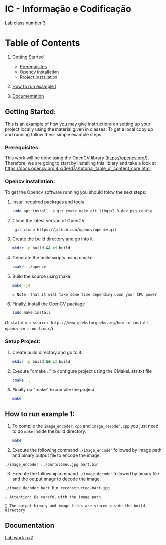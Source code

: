 
# IC - Informação e Codificação

Lab class number 3.

# Table of Contents

1. [Getting Started](#getting-started)
   - [Prerequisites](#prerequisites)
   - [Opencv installation](#opencv_installation)
   - [Project installation](#project_installation)

2. [How to run example 1](#example_1)

9. [Documentation](#documentation)

## Getting Started: <a name="getting-started"></a>

This is an example of how you may give instructions on setting up your project locally using the material given in classes.
To get a local copy up and running follow these simple example steps.


### Prerequisites:<a name="prerequisites"></a>


This work will be done using the OpenCV library (https://opencv.org/).
Therefore, we are going to start by installing this library and take a look at https://docs.opencv.org/4.x/de/d7a/tutorial_table_of_content_core.html 

### Opencv installation:<a name="opencv_installation"></a>

To get the Opencv software running you should folow the sext steps:

1. Install required packages and tools
   ```sh
   sudo apt install -y g++ cmake make git libgtk2.0-dev pkg-config
   ```
2. Clone the latest version of OpenCV
   ```sh
    git clone https://github.com/opencv/opencv.git
   ```
3. Create the build directory and go into it
   ```sh
   mkdir -p build && cd build
   ```
4. Generate the build scripts using cmake
   ```sh
   cmake ../opencv
   ```
5. Build the source using make:
   ```sh
   make -j4
   ```
   `⚠️ Note: that it will take some time depending upon your CPU power`

6. Finally, install the OpenCV package
   ```sh
   sudo make install
   ```

ℹ️`Instalation source: https://www.geeksforgeeks.org/how-to-install-opencv-in-c-on-linux/`ℹ️


### Setup Project:<a name="project_installation"></a>


1. Create build directory and go to it: 
   ```sh
   mkdir -p build && cd build
   ```
2. Execute "cmake .." to configure project using the CMakeLists.txt file
   ```sh
   cmake ..
   ```
3. Finally do "make" to compile the project
   ```sh
   make
   ```


## How to run example 1: <a name="example_1"></a>


1. To compile the `image_encoder.cpp` and `image_decoder.cpp` you just need to do `make` inside the build directory:
   ```sh
   make
   ```
2.  Execute the following command `./image_encoder` followed by image path and binary output file to encode the image.
   ```sh
   ./image_encoder ../bartolomeu.jpg bart.bin
   ```
3.  Execute the following command `./image_decoder` followed by binary file and the output image to decode the image.
   ```sh
   ./image_decoder bart.bin reconstructed-bart.jpg
   ```
   
   
`⚠️ Attention: Be careful with the image path.`


`📁 The output binary and image files are stored inside the build directory`


## Documentation <a name="documentation"></a>

[Lab work n◦2](https://elearning.ua.pt/pluginfile.php/4438659/mod_resource/content/2/trab2.pdf)

